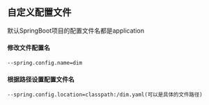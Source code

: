 ## 自定义配置文件

默认SpringBoot项目的配置文件名都是application

#### 修改文件配置名

``` cmd
--spring.config.name=dim
```

#### 根据路径设置配置文件名

``` cmd
--spring.config.location=classpath:/dim.yaml(可以是具体的文件路径)
```

